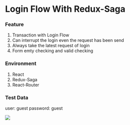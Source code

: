# Login Flow With Redux-Saga

### Feature
1. Transaction with Login Flow
2. Can interrupt the login even the request has been send
3. Always take the latest request of login
4. Form emty checking and valid checking

### Environment 
1. React
2. Redux-Saga
3. React-Router

### Test Data
user: guest
password: guest
 
![](https://i.imgur.com/V7KbcOO.gif)

